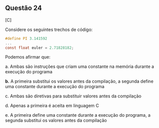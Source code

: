 

## Questão 24
[C]

Considere os seguintes trechos de código:
```c
#define PI 3.141592
...
const float euler = 2.71828182;
```
Podemos afirmar que:

a. Ambas são instruções que criam uma constante na memória durante a execução do programa

**b.** A primeira substitui os valores antes da compilação, a segunda define uma constante durante a execução do programa

c. Ambas são diretivas para substituir valores antes da compilação

d. Apenas a primeira é aceita em linguagem C

e. A primeira define uma constante durante a execução do programa, a segunda substitui os valores antes da compilação



